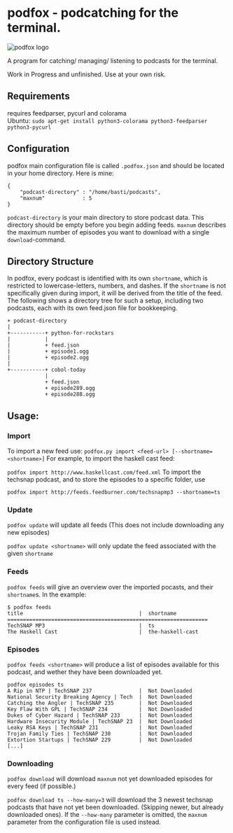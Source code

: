 # podfox - podcatching for the terminal.
![podfox logo](https://raw.githubusercontent.com/brtmr/podfox/62a0a3e745185deee2ee92e1250034d65d863c21/logo/logo.png)


A program for catching/ managing/ listening to podcasts for the terminal. 

Work in Progress and unfinished. Use at your own risk.
## Requirements
requires feedparser, pycurl and colorama  
Ubuntu: ```sudo apt-get install python3-colorama python3-feedparser python3-pycurl```

## Configuration

podfox main configuration file is called `.podfox.json` and should be located in your home directory.
Here is mine: 
```
{
    "podcast-directory" : "/home/basti/podcasts",
    "maxnum"            : 5
}
```
`podcast-directory` is your main directory to store podcast data. This directory should be empty before you
begin adding feeds.
`maxnum` describes the maximum number of episodes you want to download with a single `download`-command.

## Directory Structure

In podfox, every podcast is identified with its own `shortname`, which is restricted to lowercase-letters, numbers, and dashes. If the `shortname` is not specifically given during import, it will be derived from the title of the feed. The following shows a directory tree for such a setup, including two podcasts, each with its own feed.json file for bookkeeping.
 
```
+ podcast-directory
|              
+-----------+ python-for-rockstars
|           |
|           + feed.json
|           + episode1.ogg
|           + episode2.ogg
|
+-----------+ cobol-today
            |
            + feed.json
            + episode289.ogg
            + episode288.ogg
```
## Usage:

### Import 

To import a new feed use: 
`podfox.py import <feed-url> [--shortname=<shortname>]`
For example, to import the haskell cast feed:

`podfox import http://www.haskellcast.com/feed.xml`
To import the techsnap podcast, and to store the episodes to a specific folder, use 


`podfox import http://feeds.feedburner.com/techsnapmp3 --shortname=ts`


### Update
`podfox update` will update all feeds (This does not include downloading any new episodes)

`podfox update <shortname>` will only update the feed associated with the given `shortname`

### Feeds 

`podfox feeds` will give an overview over the imported pocasts, and their `shortname`s.
In the example: 
```
$ podfox feeds
title                                     |  shortname           
================================================================
TechSNAP MP3                              |  ts                  
The Haskell Cast                          |  the-haskell-cast    
```

### Episodes

`podfox feeds <shortname>` will produce a list of episodes available for this podcast, and wether they have been downloaded yet.

```
podfox episodes ts
A Rip in NTP | TechSNAP 237               |  Not Downloaded      
National Security Breaking Agency | Tech  |  Not Downloaded      
Catching the Angler | TechSNAP 235        |  Not Downloaded      
Key Flaw With GPL | TechSNAP 234          |  Not Downloaded      
Dukes of Cyber Hazard | TechSNAP 233      |  Not Downloaded      
Hardware Insecurity Module | TechSNAP 23  |  Not Downloaded      
Leaky RSA Keys | TechSNAP 231             |  Not Downloaded      
Trojan Family Ties | TechSNAP 230         |  Not Downloaded      
Extortion Startups | TechSNAP 229         |  Not Downloaded      
[...]
```

### Downloading

`podfox download` will download `maxnum` not yet downloaded episodes for every feed (if possible.)

`podfox download ts --how-many=3` will download the 3 newest techsnap podcasts that have not yet been downloaded. (Skipping newer, but already downloaded ones). If the `--how-many` parameter is omitted, the `maxnum` parameter from the configuration file is used instead.

